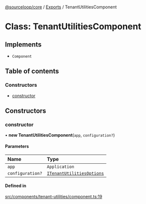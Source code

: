 [@sourceloop/core](../README.md) / [Exports](../modules.md) / TenantUtilitiesComponent

# Class: TenantUtilitiesComponent

## Implements

- `Component`

## Table of contents

### Constructors

- [constructor](TenantUtilitiesComponent.md#constructor)

## Constructors

### constructor

• **new TenantUtilitiesComponent**(`app`, `configuration?`)

#### Parameters

| Name | Type |
| :------ | :------ |
| `app` | `Application` |
| `configuration?` | [`ITenantUtilitiesOptions`](../interfaces/ITenantUtilitiesOptions.md) |

#### Defined in

[src/components/tenant-utilities/component.ts:19](https://github.com/sourcefuse/loopback4-microservice-catalog/blob/b93c60ac7/packages/core/src/components/tenant-utilities/component.ts#L19)
